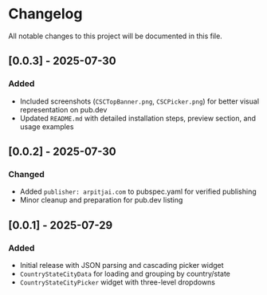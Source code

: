 # Changelog

All notable changes to this project will be documented in this file.

## [0.0.3] - 2025-07-30
### Added
- Included screenshots (`CSCTopBanner.png`, `CSCPicker.png`) for better visual representation on pub.dev
- Updated `README.md` with detailed installation steps, preview section, and usage examples

## [0.0.2] - 2025-07-30
### Changed
- Added `publisher: arpitjai.com` to pubspec.yaml for verified publishing
- Minor cleanup and preparation for pub.dev listing

## [0.0.1] - 2025-07-29
### Added
- Initial release with JSON parsing and cascading picker widget
- `CountryStateCityData` for loading and grouping by country/state
- `CountryStateCityPicker` widget with three-level dropdowns
